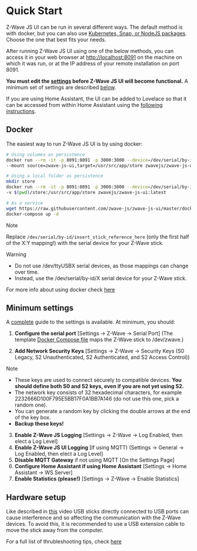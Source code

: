 # Quick Start

Z-Wave JS UI can be run in several different ways. The default method is with docker, but you can also use [Kubernetes, Snap, or NodeJS packages](getting-started/other-methods.md). Choose the one that best fits your needs.

After running Z-Wave JS UI using one of the below methods, you can access it in your web browser at <http://localhost:8091> on the machine on which it was run, or at the IP address of your remote installation on port 8091.

**You must edit the [settings](usage/setup.md) before Z-Wave JS UI will become functional.** A minimum set of settings are described [below](getting-started/quick-start?id=minimum-settings).

If you are using Home Assistant, the UI can be added to Lovelace so that it can be accessed from within Home Assistant using the [following instructions](homeassistant/accessing-lovelace.md).

## Docker

The easiest way to run Z-Wave JS UI is by using docker:

```bash
# Using volumes as persistence
docker run --rm -it -p 8091:8091 -p 3000:3000 --device=/dev/serial/by-id/insert_stick_reference_here:/dev/zwave \
--mount source=zwave-js-ui,target=/usr/src/app/store zwavejs/zwave-js-ui:latest

# Using a local folder as persistence
mkdir store
docker run --rm -it -p 8091:8091 -p 3000:3000 --device=/dev/serial/by-id/insert_stick_reference_here:/dev/zwave \
-v $(pwd)/store:/usr/src/app/store zwavejs/zwave-js-ui:latest

# As a service
wget https://raw.githubusercontent.com/zwave-js/zwave-js-ui/master/docker/docker-compose.yml
docker-compose up -d
```

> [!NOTE]
> Replace `/dev/serial/by-id/insert_stick_reference_here` (only the first half of the X:Y mapping!) with the serial device for your Z-Wave stick.

> [!WARNING]
>
> - Do not use /dev/ttyUSBX serial devices, as those mappings can change over time.
> - Instead, use the /dev/serial/by-id/X serial device for your Z-Wave stick.

For more info about using docker check [here](getting-started/docker.md)

## Minimum settings

A [complete](usage/setup.md) guide to the settings is available. At minimum, you should:

1. **Configure the serial port** [Settings -> Z-Wave -> Serial Port] (The template [Docker Compose file](https://github.com/zwave-js/zwave-js-ui/blob/master/docker/docker-compose.yml) maps the Z-Wave stick to /dev/zwave.)

2. **Add Network Security Keys** [Settings -> Z-Wave -> Security Keys (S0 Legacy, S2 Unauthenticated, S2 Authenticated, and S2 Access Control))

> [!NOTE]
>
> - These keys are used to connect securely to compatible devices. **You should define both S0 and S2 keys, even if you are not yet using S2.**
> - The network key consists of 32 hexadecimal characters, for example 2232666D100F795E5BB17F0A1BB7A146 (do not use this one, pick a random one).
> - You can generate a random key by clicking the double arrows at the end of the key box.
> - **Backup these keys!**

3. **Enable Z-Wave JS Logging** [Settings -> Z-Wave -> Log Enabled, then elect a Log Level]
4. **Enable Z-Wave JS UI Logging** [If using MQTT) (Settings -> General -> Log Enabled, then elect a Log Level]
5. **Disable MQTT Gateway** if not using MQTT [On the Settings Page]
6. **Configure Home Assistant if using Home Assistant** [Settings -> Home Assistant -> WS Server]
7. **Enable Statistics (please!)** [Settings -> Z-Wave -> Enable Statistics]

## Hardware setup

Like described in [this](https://www.youtube.com/watch?v=tHqZhNcFEvA) video USB sticks directly connected to USB ports can cause interference and so affecting the communication with the Z-Wave devices. To avoid this, it is recommended to use a USB extension cable to move the stick away from the computer.

For a full list of thrubleshooting tips, check [here](troubleshooting/troubleshooting.md)
